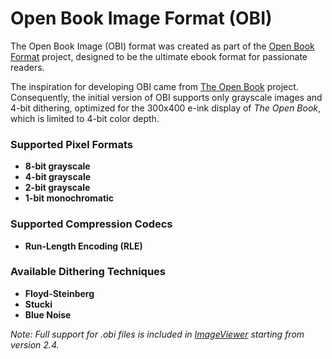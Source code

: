 # Open Book Image Format (OBI)

The Open Book Image (OBI) format was created as part of the [Open Book Format](https://github.com/SpaceDandy-Tama/OpenBookFormat) project, designed to be the ultimate ebook format for passionate readers.

The inspiration for developing OBI came from [The Open Book](https://github.com/joeycastillo/The-Open-Book) project. Consequently, the initial version of OBI supports only grayscale images and 4-bit dithering, optimized for the 300x400 e-ink display of *The Open Book*, which is limited to 4-bit color depth.

### Supported Pixel Formats

- **8-bit grayscale**
- **4-bit grayscale**
- **2-bit grayscale**
- **1-bit monochromatic**

### Supported Compression Codecs

- **Run-Length Encoding (RLE)**

### Available Dithering Techniques

- **Floyd-Steinberg**
- **Stucki**
- **Blue Noise**

*Note: Full support for .obi files is included in [ImageViewer](https://github.com/SpaceDandy-Tama/ImageViewer) starting from version 2.4.*
